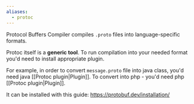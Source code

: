 ```yaml
---
aliases:
  - protoc
---
```

Protocol Buffers Compiler compiles  `.proto` files into language-specific formats.

Protoc itself is a **generic tool**. To run compilation into your needed format you'd need to install appropriate plugin.

For example, in order to convert `message.proto` file into java class, you'd need java [[Protoc plugin|Plugin]]. To convert into php - you'd need php [[Protoc plugin|Plugin]].

It can be installed with this guide: https://protobuf.dev/installation/


